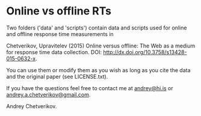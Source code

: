 # Online vs offline RTs

Two folders ('data' and 'scripts') contain data and scripts 
used for online and offline response time measurements in

Chetverikov, Upravitelev (2015) Online versus offline: 
The Web as a medium for response time data collection.
DOI: http://dx.doi.org/10.3758/s13428-015-0632-x.

You can use them or modify them as you wish as long as you 
cite the data and the original paper (see LICENSE.txt).

If you have the questions feel free to contact me at
andrey@hi.is or andrey.a.chetverikov@gmail.com.

Andrey Chetverikov.
